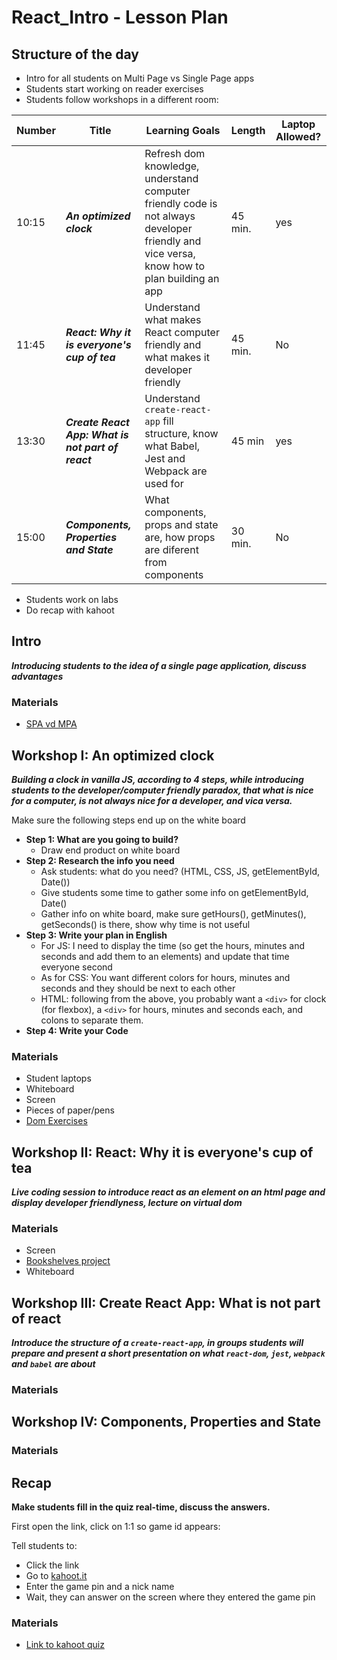 # React_Intro - Lesson Plan

## Structure of the day
* Intro for all students on Multi Page vs Single Page apps
* Students start working on reader exercises
* Students follow workshops in a different room:

Number | Title | Learning Goals | Length | Laptop Allowed? |
--- | --- | --- | --- | --- | 
10:15 | **_An optimized clock_** | Refresh dom knowledge, understand computer friendly code is not always developer friendly and vice versa, know how to plan building an app | 45 min. | yes |
11:45 | **_React: Why it is everyone's cup of tea_** | Understand what makes React computer friendly and what makes it developer friendly | 45 min. | No |
13:30 | **_Create React App: What is not part of react_** | Understand `create-react-app` fill structure, know what Babel, Jest and Webpack are used for | 45 min | yes |
15:00 | **_Components, Properties and State_**| What components, props and state are, how props are diferent from components |30 min. | No |

* Students work on labs
* Do recap with kahoot

## Intro
**_Introducing students to the idea of a single page application, discuss advantages_**
### Materials
 - [SPA vd MPA](https://medium.com/@jainshilpa1993/ultimate-death-match-spa-vs-mpa-82e0b79ae6b6)

## Workshop I: An optimized clock
**_Building a clock in vanilla JS, according to 4 steps, while introducing students to the developer/computer friendly paradox, that what is nice for a computer, is not always nice for a developer, and vica versa._**

Make sure the following steps end up on the white board
* **Step 1: What are you going to build?**
    - Draw end product on white board
* **Step 2: Research the info you need**
    - Ask students: what do you need? (HTML, CSS, JS, getElementById, Date())
    - Give students some time to gather some info on getElementById, Date()
    - Gather info on white board, make sure getHours(), getMinutes(), getSeconds() is there, show why time is not useful
* **Step 3: Write your plan in English**
    - For JS: I need to display the time (so get the hours, minutes and seconds and add them to an elements) and update that time everyone second
    - As for CSS: You want different colors for hours, minutes and seconds and they should be next to each other
    - HTML: following from the above, you probably want a `<div>` for clock (for flexbox), a `<div>` for hours, minutes and seconds each, and colons to separate them.
* **Step 4: Write your Code**

### Materials
 * Student laptops
 * Whiteboard
 * Screen
 * Pieces of paper/pens
 * [Dom Exercises](https://github.com/Codaisseur/React_Intro/tree/master/dom-exercises)
 

## Workshop II: React: Why it is everyone's cup of tea
**_Live coding session to introduce react as an element on an html page and display developer friendlyness, lecture on virtual dom_**
### Materials
* Screen
* [Bookshelves project]()
* Whiteboard

## Workshop III: Create React App: What **is not** part of react
**_Introduce the structure of a `create-react-app`, in groups students will prepare and present a short presentation on what `react-dom`, `jest`, `webpack` and `babel` are about_**
### Materials

## Workshop IV: Components, Properties and State
### Materials

## Recap
**Make students fill in the quiz real-time, discuss the answers.**

First open the link, click on 1:1 so game id appears:

Tell students to:
* Click the link
* Go to [kahoot.it](https://kahoot.it/)
* Enter the game pin and a nick name
* Wait, they can answer on the screen where they entered the game pin

### Materials
* [Link to kahoot quiz](https://play.kahoot.it/#/k/9b89ab19-94c1-4ab4-be58-ca3a0f374a9c)
